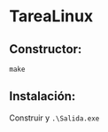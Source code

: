 # TareaLinux

Constructor:
------------

`make`

Instalación:
------------

Construir y `.\Salida.exe`

